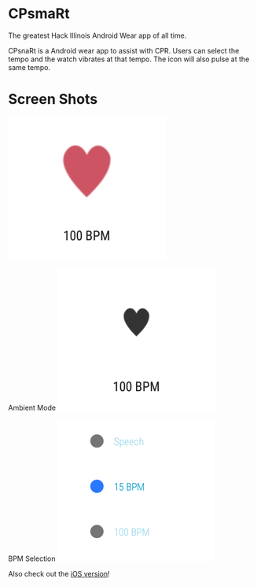 # CPsmaRt
The greatest Hack Illinois Android Wear app of all time.

CPsnaRt is a Android wear app to assist with CPR. Users can select the tempo and the watch vibrates at that tempo. The icon will also pulse at the same tempo. 

# Screen Shots

![Tempo Mode](https://github.com/ryanrampage1/CPsmaRt/blob/master/ScreenShots/mainscreen.png "Tempo Mode")

Ambient Mode
![Ambient Mode](https://github.com/ryanrampage1/CPsmaRt/blob/master/ScreenShots/ambient.png)

BPM Selection
![BPM Selection](https://github.com/ryanrampage1/CPsmaRt/blob/master/ScreenShots/bpm_selection.png)

Also check out the [iOS version](https://github.com/SchoonSauce/CPsmaRt)!
